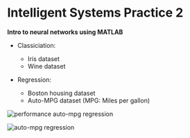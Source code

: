 # Intelligent Systems Practice 2

**Intro to neural networks using MATLAB**

- Classiciation:
  - Iris dataset
  - Wine dataset

- Regression:
  - Boston housing dataset
  - Auto-MPG dataset (MPG: Miles per gallon) 
 
![performance auto-mpg regression](https://i.imgur.com/Ny5u25O.jpg)

![auto-mpg regression](https://i.imgur.com/EYiwFQo.jpg)